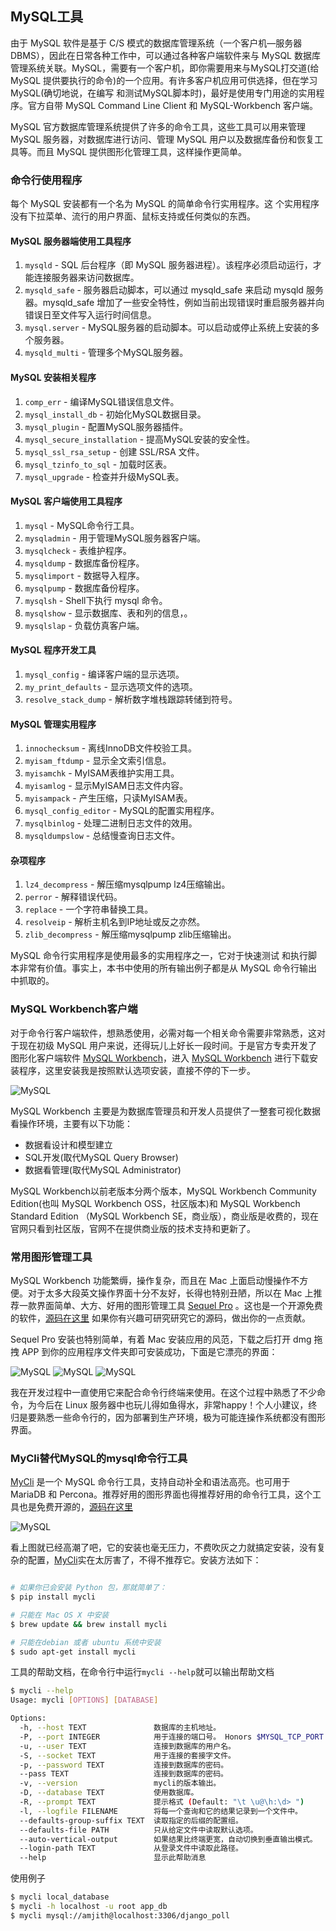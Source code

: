 
MySQL工具
---

由于 MySQL 软件是基于 C/S 模式的数据库管理系统（一个客户机—服务器DBMS），因此在日常各种工作中，可以通过各种客户端软件来与 MySQL 数据库管理系统关联。MySQL，需要有一个客户机，即你需要用来与MySQL打交道(给MySQL 提供要执行的命令)的一个应用。有许多客户机应用可供选择，但在学习MySQL(确切地说，在编写 和测试MySQL脚本时)，最好是使用专门用途的实用程序。官方自带 MySQL Command Line Client 和 MySQL-Workbench 客户端。

MySQL 官方数据库管理系统提供了许多的命令工具，这些工具可以用来管理 MySQL 服务器，对数据库进行访问、管理 MySQL 用户以及数据库备份和恢复工具等。而且 MySQL 提供图形化管理工具，这样操作更简单。

### 命令行使用程序

每个 MySQL 安装都有一个名为 MySQL 的简单命令行实用程序。这 个实用程序没有下拉菜单、流行的用户界面、鼠标支持或任何类似的东西。

#### MySQL 服务器端使用工具程序

1. `mysqld` - SQL 后台程序（即 MySQL 服务器进程）。该程序必须启动运行，才能连接服务器来访问数据库。
2. `mysqld_safe` - 服务器启动脚本，可以通过 mysqld_safe 来启动 mysqld 服务器。mysqld_safe 增加了一些安全特性，例如当前出现错误时重启服务器并向错误日至文件写入运行时间信息。
3. `mysql.server` - MySQL服务器的启动脚本。可以启动或停止系统上安装的多个服务器。
4. `mysqld_multi` - 管理多个MySQL服务器。

#### MySQL 安装相关程序

1. `comp_err` - 编译MySQL错误信息文件。
2. `mysql_install_db` - 初始化MySQL数据目录。
3. `mysql_plugin` - 配置MySQL服务器插件。
4. `mysql_secure_installation` - 提高MySQL安装的安全性。
5. `mysql_ssl_rsa_setup` - 创建 SSL/RSA 文件。
6. `mysql_tzinfo_to_sql` - 加载时区表。
7. `mysql_upgrade` - 检查并升级MySQL表。

#### MySQL 客户端使用工具程序

1. `mysql` - MySQL命令行工具。
2. `mysqladmin` - 用于管理MySQL服务器客户端。
3. `mysqlcheck` - 表维护程序。
4. `mysqldump` - 数据库备份程序。
5. `mysqlimport` - 数据导入程序。
6. `mysqlpump` - 数据库备份程序。
7. `mysqlsh` - Shell下执行 mysql 命令。
8. `mysqlshow` - 显示数据库、表和列的信息，。
9. `mysqlslap` - 负载仿真客户端。

#### MySQL 程序开发工具

1. `mysql_config` - 编译客户端的显示选项。
2. `my_print_defaults` - 显示选项文件的选项。
3. `resolve_stack_dump` - 解析数字堆栈跟踪转储到符号。

#### MySQL 管理实用程序

1. `innochecksum` - 离线InnoDB文件校验工具。
2. `myisam_ftdump` - 显示全文索引信息。
3. `myisamchk` - MyISAM表维护实用工具。
4. `myisamlog` - 显示MyISAM日志文件内容。
5. `myisampack` - 产生压缩，只读MyISAM表。
6. `mysql_config_editor` - MySQL的配置实用程序。
7. `mysqlbinlog` - 处理二进制日志文件的效用。
8. `mysqldumpslow` - 总结慢查询日志文件。

#### 杂项程序

1. `lz4_decompress` - 解压缩mysqlpump lz4压缩输出。
2. `perror` - 解释错误代码。
3. `replace` - 一个字符串替换工具。
4. `resolveip` - 解析主机名到IP地址或反之亦然。
5. `zlib_decompress` - 解压缩mysqlpump zlib压缩输出。

MySQL 命令行实用程序是使用最多的实用程序之一，它对于快速测试 和执行脚本非常有价值。事实上，本书中使用的所有输出例子都是从 MySQL 命令行输出中抓取的。

### MySQL Workbench客户端

对于命令行客户端软件，想熟悉使用，必需对每一个相关命令需要非常熟悉，这对于现在初级 MySQL 用户来说，还得玩儿上好长一段时间。于是官方专卖开发了图形化客户端软件 [MySQL Workbench](http://dev.mysql.com/downloads/workbench/)，进入 [MySQL Workbench](http://dev.mysql.com/downloads/workbench/) 进行下载安装程序，这里安装我是按照默认选项安装，直接不停的下一步。

![MySQL](../img/1.4.1.jpg)

MySQL Workbench 主要是为数据库管理员和开发人员提供了一整套可视化数据看操作环境，主要有以下功能：

- 数据看设计和模型建立
- SQL开发(取代MySQL Query Browser)
- 数据看管理(取代MySQL Administrator)

MySQL Workbench以前老版本分两个版本，MySQL Workbench Community Edition(也叫 MySQL Workbench OSS，社区版本)和 MySQL Workbench Standard Edition （MySQL Workbench SE，商业版），商业版是收费的，现在官网只看到社区版，官网不在提供商业版的技术支持和更新了。

### 常用图形管理工具

MySQL Workbench 功能繁缛，操作复杂，而且在 Mac 上面启动慢操作不方便。对于太多大段英文操作界面十分不友好，长得也特别丑陋，所以在 Mac 上推荐一款界面简单、大方、好用的图形管理工具 [Sequel Pro](http://www.sequelpro.com/) 。这也是一个开源免费的软件，[源码在这里](https://github.com/sequelpro/sequelpro) 如果你有兴趣可研究研究它的源码，做出你的一点贡献。

Sequel Pro 安装也特别简单，有着 Mac 安装应用的风范，下载之后打开 dmg 拖拽 APP 到你的应用程序文件夹即可安装成功，下面是它漂亮的界面：

![MySQL](../img/1.4.2.jpg)
![MySQL](../img/1.4.3.jpg)
![MySQL](../img/1.4.4.jpg)

我在开发过程中一直使用它来配合命令行终端来使用。在这个过程中熟悉了不少命令，为今后在 Linux 服务器中也玩儿得如鱼得水，非常happy！个人小建议，终归是要熟悉一些命令行的，因为部署到生产环境，极为可能连操作系统都没有图形界面。


### MyCli替代MySQL的mysql命令行工具

[MyCli](http://mycli.net/) 是一个 MySQL 命令行工具，支持自动补全和语法高亮。也可用于 MariaDB 和 Percona。推荐好用的图形界面也得推荐好用的命令行工具，这个工具也是免费开源的，[源码在这里](https://github.com/dbcli/mycli) 


![MySQL](../img/1.4.5.gif)

看上图就已经高潮了吧，它的安装也毫无压力，不费吹灰之力就搞定安装，没有复杂的配置，[MyCli](http://mycli.net/)实在太厉害了，不得不推荐它。安装方法如下：

```bash

# 如果你已会安装 Python 包，那就简单了：
$ pip install mycli

# 只能在 Mac OS X 中安装
$ brew update && brew install mycli  

# 只能在debian 或者 ubuntu 系统中安装
$ sudo apt-get install mycli 
```

工具的帮助文档，在命令行中运行`mycli --help`就可以输出帮助文档

```bash
$ mycli --help
Usage: mycli [OPTIONS] [DATABASE]

Options:
  -h, --host TEXT               数据库的主机地址。
  -P, --port INTEGER            用于连接的端口号。 Honors $MYSQL_TCP_PORT
  -u, --user TEXT               连接到数据库的用户名。
  -S, --socket TEXT             用于连接的套接字文件。
  -p, --password TEXT           连接到数据库的密码。
  --pass TEXT                   连接到数据库的密码。
  -v, --version                 mycli的版本输出。
  -D, --database TEXT           使用数据库。
  -R, --prompt TEXT             提示格式 (Default: "\t \u@\h:\d> ")
  -l, --logfile FILENAME        将每一个查询和它的结果记录到一个文件中。
  --defaults-group-suffix TEXT  读取指定的后缀的配置组。
  --defaults-file PATH          只从给定文件中读取默认选项。
  --auto-vertical-output        如果结果比终端更宽，自动切换到垂直输出模式。
  --login-path TEXT             从登录文件中读取此路径。
  --help                        显示此帮助消息
```


使用例子

```bash 
$ mycli local_database
$ mycli -h localhost -u root app_db
$ mycli mysql://amjith@localhost:3306/django_poll
```